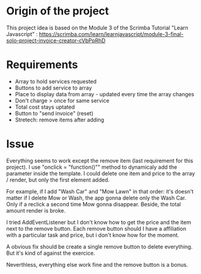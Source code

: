 # Origin of the project

This project idea is based on the Module 3 of the Scrimba Tutorial "Learn Javascript" : https://scrimba.com/learn/learnjavascript/module-3-final-solo-project-invoice-creator-cVbPpRhD

# Requirements

- Array to hold services requested
- Buttons to add service to array
- Place to display data from array - updated every time the array changes
- Don't charge > once for same service
- Total cost stays uptated
- Button to "send invoice" (reset)
- Stretech: remove items after adding

# Issue

Everything seems to work except the remove item (last requirement for this project).
I use "onclick = "function()"" method to dynamicaly add the parameter inside the template. I could delete one item and price to the array / render, but only the first element added. 

For example, if I add "Wash Car" and "Mow Lawn" in that order: it's doesn't matter if I delete Mow or Wash, the app gonna delete only the Wash Car. Only if a reclick a second time Mow gonna disappear. Beside, the total amount render is broke.

I tried AddEventListener but I don't know how to get the price and the item next to the remove button. Each remove button should I have a affiliation with a particular task and price, but i don't know how for the moment.

A obvious fix should be create a single remove button to delete everything. But it's kind of against the exercice.

Neverthless, everything else work fine and the remove button is a bonus.